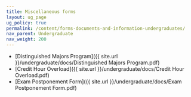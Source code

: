 ```yaml
---
title: Miscellaneous forms
layout: ug_page
ug_policy: true
permalink: /content/forms-documents-and-information-undergraduates/
nav_parent: Undergraduate
nav_weight: 200
---
```

- [Distinguished Majors Program]({{ site.url }}/undergraduate/docs/Distinguished Majors Program.pdf)
- [Credit Hour Overload]({{ site.url }}/undergraduate/docs/Credit Hour Overload.pdf)
- [Exam Postponement Form]({{ site.url }}/undergraduate/docs/Exam Postponement Form.pdf)
